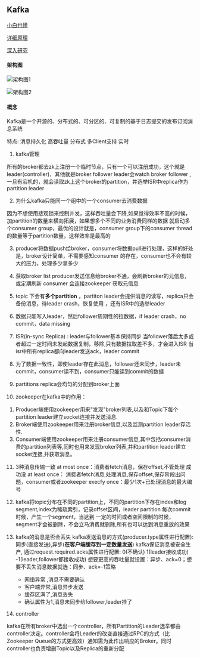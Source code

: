 ## Kafka

[小白也懂](http://www.sohu.com/a/144225753_236714)

[详细原理](https://blog.csdn.net/ychenfeng/article/details/74980531)

[深入研究](https://www.cnblogs.com/xifenglou/p/7251112.html)

#### 架构图

![架构图1](http://www.uml.org.cn/bigdata/images/2017072521.png)

![架构图2](https://images2015.cnblogs.com/blog/512650/201611/512650-20161103135336861-18609635.png)

#### 概念

Kafka是一个开源的、分布式的、可分区的、可复制的基于日志提交的发布订阅消息系统

特点: 消息持久化  高吞吐量  分布式  多Client支持  实时

1. kafka管理

所有的broker都去zk上注册一个临时节点，只有一个可以注册成功，这个就是leader(controller)，其他就是broker follower
leader会watch broker follower ,一旦有宕机的，就会读取zk上这个broker的partition，并选举ISR中replica作为partition leader

2. 为什么kafka只能同一个组中的一个consumer去消费数据

因为不想使用悲观锁来控制并发，这样吞吐量会下降,如果觉得效率不高的时候，加partition的数量来横向拓展，如果想多个不同的业务消费同样的数据
就启动多个consumer group，最优的设计就是，consumer group下的consumer thread的数量等于partition数量，这样效率是最高的


3. producer将数据push给broker，consumer将数据pull进行处理，这样的好处是，broker设计简单，不需要感知consumer
的存在，consumer也不会有较大的压力，处理多少拿多少

4. 获取broker list
    producer发送信息给broker不通，会刷新broker的元信息，或定期刷新
    consumer 会连接zookeeper 获取元信息
    
5. topic 下会有**多个partition** ，partiton leader会提供消息的读写，replica只会备份消息，待leader crash，恢复使用 ，还有ISR中的选举leader
   
   
6. 数据只能写入leader，然后follower周期性的拉数据，if leader crash，no commit，data missing

7. ISR(in-sync Replica) : leader与follower基本保持同步
    当follower落后太多或者超过一定时间未发起数据复制，移除,只有数据拉取差不多，才会进入ISR
    当isr中所有replica都向leader发送ack，leader commit
    
8. 为了数据一致性，即使leader存在此消息，follower还未同步，leader未commit，consumer读不到，consumer只能读到commit的数据

9. partitions replica会均匀的分配到broker上面

10. zookeeper在kafka中的作用：

1) Producer端使用zookeeper用来"发现"broker列表,以及和Topic下每个partition leader建立socket连接并发送消息.
2) Broker端使用zookeeper用来注册broker信息,以及监测partition leader存活性.
3) Consumer端使用zookeeper用来注册consumer信息,其中包括consumer消费的partition列表等,同时也用来发现broker列表,并和partition leader建立socket连接,并获取消息。

11. 3种消息传输一致
at most once：消费者fetch消息，保存offset,不管处理  成功没
at least once： 消费者fetch消息,处理消息,保存offset,保存阶段出问题，consumer或者zookeeper
execfy once：最少1次+已处理消息的最大编号

12. kafka将topic分布在不同的partition上，不同的partition下存在index和log segment,index为稀疏索引，记录offset区间，leader partition  每次commit时候，产生一个segment，当达到
一定的时间或者空间限制的时候，segment才会被删除，不会立马消费就删除,所有也可以达到消息重放的效果

13. kafka的消息是否会丢失
kafka发送消息的方式(producer.type属性进行配置):同步(直接发送),异步(**在客户端缓存到一定数量发送**)
kafka保证消息被安全生产, 通过request.required.acks属性进行配置: 0(不确认) 1(leader接收成功) -1(leader,follower都接收成功)
想要更高的吞吐量就设置：异步、ack=0；想要不丢失消息数据就选：同步、ack=-1策略

    - 网络异常 ,消息不需要确认
    - 客户端异常,消息异步发送
    - 缓存区满了,消息丢失
    - 确认属性为1,消息未同步给follower,leader挂了
    
14. controller

kafka在所有broker中选出一个controller，所有Partition的Leader选举都由controller决定。controller会将Leader的改变直接通过RPC的方式（比Zookeeper Queue的方式更高效）通知需为此作出响应的Broker。同时controller也负责增删Topic以及Replica的重新分配





      